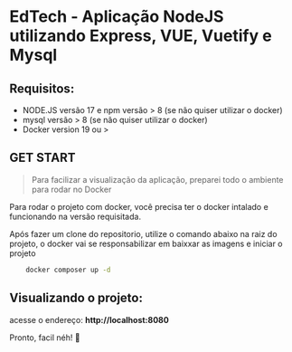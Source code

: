 # EdTech - Aplicação NodeJS utilizando Express, VUE, Vuetify e Mysql

## Requisitos: 

- NODE.JS versão 17 e npm  versão > 8 (se não quiser utilizar o docker)
- mysql versão > 8 (se não quiser utilizar o docker)
- Docker version 19 ou >

## GET START

> Para facilizar a visualização da aplicação, preparei todo o ambiente para rodar no Docker

Para rodar o projeto com docker, você precisa ter o docker intalado e funcionando na versão requisitada.

Após fazer um clone do repositorio, utilize o comando abaixo na raiz do projeto, o docker vai se responsabilizar em baixxar as imagens e iniciar o projeto

```bash
    docker composer up -d
```

## Visualizando o projeto:

acesse o endereço: **http://localhost:8080**

Pronto, facil néh! 🎉



